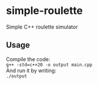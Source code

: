 # simple-roulette
Simple C++ roulette simulator

## Usage
Compile the code:  
```g++ -std=c++20 -o output main.cpp```  
And run it by writing:  
```./output```
